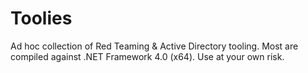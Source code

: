 # Toolies

Ad hoc collection of Red Teaming & Active Directory tooling. Most are compiled against .NET Framework 4.0 (x64). Use at your own risk.
